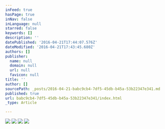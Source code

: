 ```yaml
---
inFeed: true
hasPage: true
inNav: false
inLanguage: null
starred: false
keywords: []
description: ''
datePublished: '2016-04-21T17:44:07.576Z'
dateModified: '2016-04-21T17:43:45.680Z'
authors: []
publisher:
  name: null
  domain: null
  url: null
  favicon: null
title: ''
author: []
sourcePath: _posts/2016-04-21-babc9cb4-7df5-45db-b45a-53b22347e341.md
published: true
url: babc9cb4-7df5-45db-b45a-53b22347e341/index.html
_type: Article

---
```

![](https://the-grid-user-content.s3-us-west-2.amazonaws.com/bfb1eb4e-5904-49db-a9d8-eab91de07bb7.png)
![](https://the-grid-user-content.s3-us-west-2.amazonaws.com/18b1a848-a660-47c1-ab52-285d9813a71e.png)
![](https://the-grid-user-content.s3-us-west-2.amazonaws.com/336030fe-0e30-4e9e-8447-fc87e49fd965.png)
![](https://the-grid-user-content.s3-us-west-2.amazonaws.com/71fe57f8-5837-4c6e-8500-8376202aa57a.png)